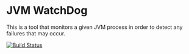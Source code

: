 JVM WatchDog
============

This is a tool that monitors a given JVM process in order to detect any failures that may occur.

[![Build Status](http://travis-ci.org/julien-paoletti/jvm-watchdog.png)](http://travis-ci.org/julien-paoletti/jvm-watchdog)